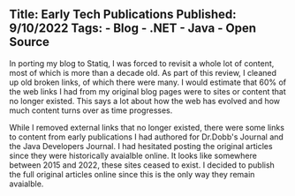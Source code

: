 Title: Early Tech Publications
Published: 9/10/2022
Tags:
    - Blog
    - .NET
    - Java
    - Open Source
---
In porting my blog to Statiq, I was forced to revisit a whole lot of content, most of which is more than a decade old. As part of this review, I cleaned up old broken links, of which there were many. I would estimate that 60% of the web links I had from my original blog pages were to sites or content that no longer existed. This says a lot about how the web has evolved and how much content turns over as time progresses. 

While I removed external links that no longer existed, there were some links to content from early publications I had authored for Dr.Dobb's Journal and the Java Developers Journal. I had hesitated posting the original articles since they were historically avaialble online. It looks like somewhere between 2015 and 2022, these sites ceased to exist. I decided to publish the full original articles online since this is the only way they remain avaialble. 

